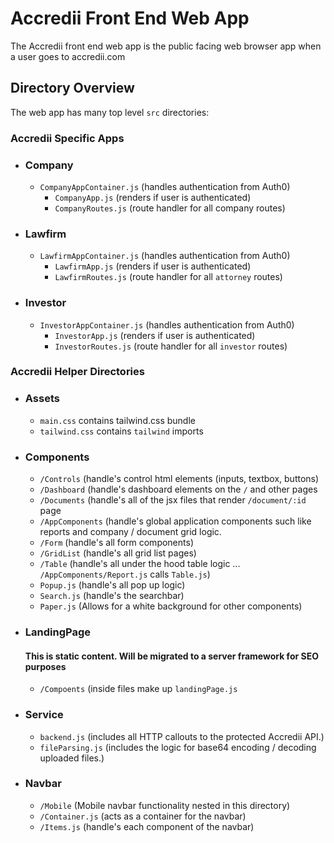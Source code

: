# Accredii Front End Web App

The Accredii front end web app is the public facing web browser app when a user goes to accredii.com

## Directory Overview

The web app has many top level `src` directories:

### Accredii Specific Apps

- ### Company

  - `CompanyAppContainer.js` (handles authentication from Auth0)
    - `CompanyApp.js` (renders if user is authenticated)
    - `CompanyRoutes.js` (route handler for all company routes)

- ### Lawfirm

  - `LawfirmAppContainer.js` (handles authentication from Auth0)
    - `LawfirmApp.js` (renders if user is authenticated)
    - `LawfirmRoutes.js` (route handler for all `attorney` routes)

- ### Investor
  - `InvestorAppContainer.js` (handles authentication from Auth0)
    - `InvestorApp.js` (renders if user is authenticated)
    - `InvestorRoutes.js` (route handler for all `investor` routes)

### Accredii Helper Directories

- ### Assets
  - `main.css` contains tailwind.css bundle
  - `tailwind.css` contains `tailwind` imports
- ### Components

  - `/Controls` (handle's control html elements (inputs, textbox, buttons)
  - `/Dashboard` (handle's dashboard elements on the `/` and other pages
  - `/Documents` (handle's all of the jsx files that render `/document/:id` page
  - `/AppComponents` (handle's global application components such like reports and company / document grid logic.
  - `/Form` (handle's all form components)
  - `/GridList` (handle's all grid list pages)
  - `/Table` (handle's all under the hood table logic ... `/AppComponents/Report.js` calls `Table.js`)
  - `Popup.js` (handle's all pop up logic)
  - `Search.js` (handle's the searchbar)
  - `Paper.js` (Allows for a white background for other components)

- ### LandingPage

  #### This is static content. Will be migrated to a server framework for SEO purposes

  - `/Compoents` (inside files make up `landingPage.js`

- ### Service

  - `backend.js` (includes all HTTP callouts to the protected Accredii API.)
  - `fileParsing.js` (includes the logic for base64 encoding / decoding uploaded files.)

- ### Navbar
  - `/Mobile` (Mobile navbar functionality nested in this directory)
  - `/Container.js` (acts as a container for the navbar)
  - `/Items.js` (handle's each component of the navbar)
